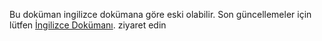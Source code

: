 Bu doküman ingilizce dokümana göre eski olabilir. Son güncellemeler için lütfen <a href='{{ page.url | replace: page.lang, "en" }}'>İngilizce Dokümanı</a>. ziyaret edin
